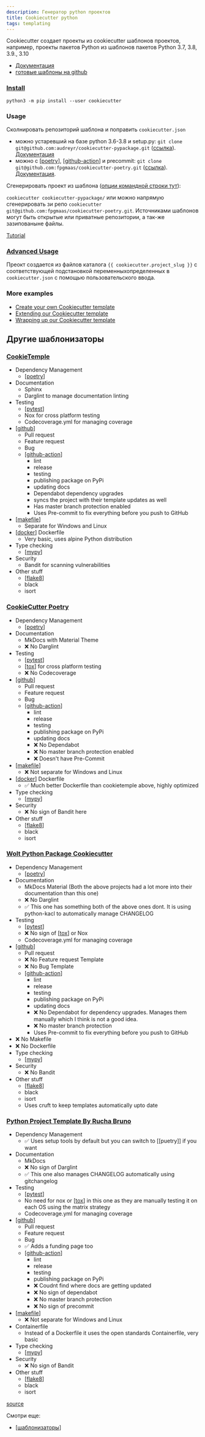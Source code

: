 ```yaml
---
description: Генератор python проектов
title: Cookiecutter python
tags: templating
---
```

Cookiecutter создает проекты из cookiecutter шаблонов проектов, например, проекты пакетов Python из шаблонов пакетов Python 3.7, 3.8, 3.9., 3.10

- [Документация](https://cookiecutter.readthedocs.io/en/stable/index.html#)
- [готовые шаблоны на github](https://github.com/search?q=cookiecutter&type=Repositories)

### [Install](https://cookiecutter.readthedocs.io/en/stable/installation.html)

`python3 -m pip install --user cookiecutter`

### Usage

Сколнировать репозиторий шаблона и поправить `cookiecutter.json`

- можно устаревший на базе python 3.6-3.8 и setup.py: `git clone git@github.com:audreyr/cookiecutter-pypackage.git` ([ссылка](https://github.com/audreyfeldroy/cookiecutter-pypackage)). [Документация](https://cookiecutter-pypackage.readthedocs.io/en/latest/)
- можно с [[poetry]], [[github-action]] и precommit: `git clone git@github.com:fpgmaas/cookiecutter-poetry.git` ([ссылка](https://github.com/fpgmaas/cookiecutter-poetry)). [Документация](https://fpgmaas.github.io/cookiecutter-poetry/).

Сгенерировать проект из шаблона ([опции командной строки тут](https://cookiecutter.readthedocs.io/en/stable/cli_options.html)):

`cookiecutter cookiecutter-pypackage/` или можно напрямую сгенерировать зи репо `cookiecutter git@github.com:fpgmaas/cookiecutter-poetry.git`. Источниками шаблонов могут быть открытые или приватные репозитории, а так-же зазипованыне файлы.

[Tutorial](https://cookiecutter.readthedocs.io/en/stable/tutorials/index.html)

### [Advanced Usage](https://cookiecutter.readthedocs.io/en/stable/advanced/index.html)

Преокт создается из файлов каталога `{{ cookiecutter.project_slug }}` с соответствующей подстановкой переменныхопределенных в `cookiecutter.json` с помощью пользовательского ввода.

### More examples

- [Create your own Cookiecutter template](https://raphael.codes/blog/create-your-own-cookiecutter-template/)
- [Extending our Cookiecutter template](https://raphael.codes/blog/extending-our-cookiecutter-template/)
- [Wrapping up our Cookiecutter template](https://raphael.codes/blog/wrapping-up-our-cookiecutter-template/)

## Другие шаблонизаторы

### [CookieTemple](https://cookietemple.readthedocs.io/en/latest/)

- Dependency Management
  - [[poetry]]
- Documentation
  - Sphinx
  - Darglint to manage documentation linting
- Testing
  - [[pytest]]
  - Nox for cross platform testing
  - Codecoverage.yml for managing coverage
- [[github]]
  - Pull request
  - Feature request
  - Bug
  - [[github-action]]
    - lint
    - release
    - testing
    - publishing package on PyPi
    - updating docs
    - Dependabot dependency upgrades
    - syncs the project with their template updates as well
    - Has master branch protection enabled
    - Uses Pre-commit to fix everything before you push to GitHub
- [[makefile]]
  - Separate for Windows and Linux
- [[docker]] Dockerfile
  - Very basic, uses alpine Python distribution
- Type checking
  - [[mypy]]
- Security
  - Bandit for scanning vulnerabilities
- Other stuff
  - [[flake8]]
  - black
  - isort

### [CookieCutter Poetry](https://github.com/fpgmaas/cookiecutter-poetry)

- Dependency Management
  - [[poetry]]
- Documentation
  - MkDocs with Material Theme
  - ❌ No Darglint
- Testing
  - [[pytest]]
  - [[tox]] for cross platform testing
  - ❌ No Codecoverage
- [[github]]
  - Pull request
  - Feature request
  - Bug
  - [[github-action]]
    - lint
    - release
    - testing
    - publishing package on PyPi
    - updating docs
    - ❌ No Dependabot
    - ❌ No master branch protection enabled
    - ❌ Doesn't have Pre-Commit
- [[makefile]]
  - ❌ Not separate for Windows and Linux
- [[docker]] Dockerfile
  - ✅ Much better Dockerfile than cookietemple above, highly optimized
- Type checking
  - [[mypy]]
- Security
  - ❌ No sign of Bandit here
- Other stuff
  - [[flake8]]
  - black
  - isort

### [Wolt Python Package Cookiecutter](https://github.com/woltapp/wolt-python-package-cookiecutter)

- Dependency Management
  - [[poetry]]
- Documentation
  - MkDocs Material (Both the above projects had a lot more into their documentation than this one)
  - ❌ No Darglint
  - ✅ This one has something both of the above ones dont. It is using python-kacl to automatically manage CHANGELOG
- Testing
  - [[pytest]]
  - ❌ No sign of [[tox]] or Nox
  - Codecoverage.yml for managing coverage
- [[github]]
  - Pull request
  - ❌ No Feature request Template
  - ❌ No Bug Template
  - [[github-action]]
    - lint
    - release
    - testing
    - publishing package on PyPi
    - updating docs
    - ❌ No Dependabot for dependency upgrades. Manages them manually which I think is not a good idea.
    - ❌ No master branch protection
    - Uses Pre-commit to fix everything before you push to GitHub
- ❌ No Makefile
- ❌ No Dockerfile
- Type checking
  - [[mypy]]
- Security
  - ❌ No Bandit
- Other stuff
  - [[flake8]]
  - black
  - isort
  - Uses cruft to keep templates automatically upto date

### [Python Project Template By Rucha Bruno](https://github.com/rochacbruno/python-project-template)

- Dependency Management
  - ✅ Uses setup tools by default but you can switch to [[puetry]] if you want
- Documentation
  - MkDocs
  - ❌ No sign of Darglint
  - ✅ This one also manages CHANGELOG automatically using gitchangelog
- Testing
  - [[pytest]]
  - No need for nox or [[tox]] in this one as they are manually testing it on each OS using the matrix strategy
  - Codecoverage.yml for managing coverage
- [[github]]
  - Pull request
  - Feature request
  - Bug
  - ✅ Adds a funding page too
  - [[github-action]]
    - lint
    - release
    - testing
    - publishing package on PyPi
    - ❌ Coudnt find where docs are getting updated
    - ❌ No sign of dependabot
    - ❌ No master branch protection
    - ❌ No sign of precommit
- [[makefile]]
  - ❌ Not separate for Windows and Linux
- Containerfile
  - Instead of a Dockerfile it uses the open standards Containerfile, very basic
- Type checking
  - [[mypy]]
- Security
  - ❌ No sign of Bandit
- Other stuff
  - [[flake8]]
  - black
  - isort

[source](https://www.reddit.com/r/Python/comments/vnh8od/here_are_5_python_project_starter_templates_after/)

Смотри еще:

- [[шаблонизаторы]]

[//begin]: # "Autogenerated link references for markdown compatibility"
[poetry]: poetry "Poetry"
[pytest]: pytest "Pytest"
[github]: ../tag/github "Tag: github"
[github-action]: github-action "Githunb action"
[makefile]: makefile "Makefile"
[docker]: ../lists/docker "Docker"
[mypy]: mypy "Mypy"
[flake8]: flake8 "Flake8"
[tox]: tox "Tox"
[шаблонизаторы]: ../lists/шаблонизаторы "Шаблонизаторы"
[//end]: # "Autogenerated link references"
[//begin]: # "Autogenerated link references for markdown compatibility"
[poetry]: poetry "Poetry"
[github-action]: github-action "Githunb action"
[poetry]: poetry "Poetry"
[pytest]: pytest "Pytest"
[github]: ../tag/github "Tag: github"
[github-action]: github-action "Githunb action"
[makefile]: makefile "Makefile"
[docker]: ../lists/docker "Docker"
[mypy]: mypy "Mypy"
[flake8]: flake8 "Flake8"
[poetry]: poetry "Poetry"
[pytest]: pytest "Pytest"
[tox]: tox "Tox"
[github]: ../tag/github "Tag: github"
[github-action]: github-action "Githunb action"
[makefile]: makefile "Makefile"
[docker]: ../lists/docker "Docker"
[mypy]: mypy "Mypy"
[flake8]: flake8 "Flake8"
[poetry]: poetry "Poetry"
[pytest]: pytest "Pytest"
[tox]: tox "Tox"
[github]: ../tag/github "Tag: github"
[github-action]: github-action "Githunb action"
[mypy]: mypy "Mypy"
[flake8]: flake8 "Flake8"
[pytest]: pytest "Pytest"
[tox]: tox "Tox"
[github]: ../tag/github "Tag: github"
[github-action]: github-action "Githunb action"
[makefile]: makefile "Makefile"
[mypy]: mypy "Mypy"
[flake8]: flake8 "Flake8"
[шаблонизаторы]: ../lists/шаблонизаторы "Шаблонизаторы"
[//end]: # "Autogenerated link references"